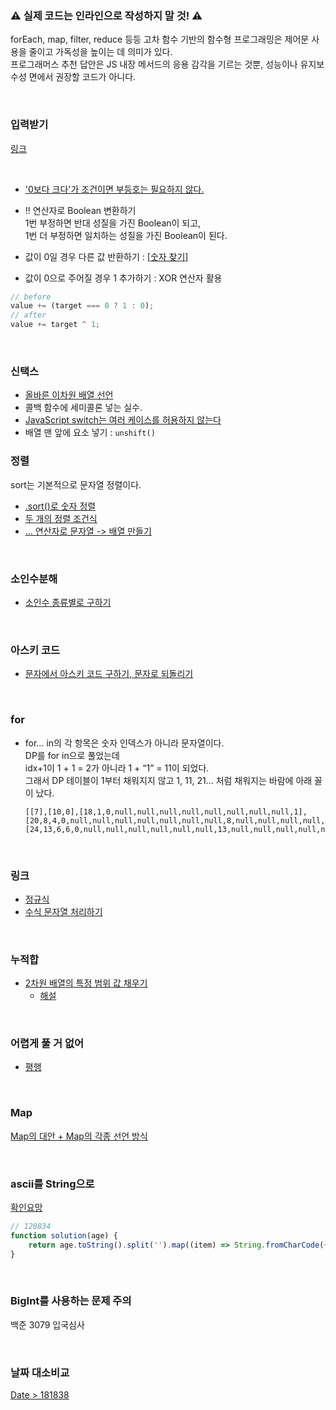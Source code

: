 ### ⚠️ 실제 코드는 인라인으로 작성하지 말 것! ⚠️ 
forEach, map, filter, reduce 등등 
고차 함수 기반의 함수형 프로그래밍은 제어문 사용을 줄이고 가독성을 높이는 데 의미가 있다.  
프로그래머스 추천 답안은 JS 내장 메서드의 응용 감각을 기르는 것뿐,
성능이나 유지보수성 면에서 권장할 코드가 아니다.

<br>

### 입력받기
[링크](https://github.com/AtomicLiquors/Javascript_Algorithm/blob/main/input.md)

<br>

- ['0보다 크다'가 조건이면 부등호는 필요하지 않다.](https://github.com/AtomicLiquors/Javascript_Algorithm/blob/main/Mathematics/programmers_120815.js)

- !! 연산자로 Boolean 변환하기  
  1번 부정하면 반대 성질을 가진 Boolean이 되고,   
  1번 더 부정하면 일치하는 성질을 가진 Boolean이 된다.


- 값이 0일 경우 다른 값 반환하기 : [[숫자 찾기]](https://github.com/AtomicLiquors/Javascript_Algorithm/blob/main/string/programmers_120904.js)
- 값이 0으로 주어질 경우 1 추가하기 : XOR 연산자 활용
```javascript
// before
value += (target === 0 ? 1 : 0);
// after
value += target ^ 1;
```


<br>

### 신택스
- [올바른 이차원 배열 선언](https://github.com/TPA-ThreeProblemsAday/TPA_CHB/blob/main/hyobin/javascript/array/2D/Declaration.md)
- 콜백 함수에 세미콜론 넣는 실수.
- [JavaScript switch는 여러 케이스를 허용하지 않는다](https://github.com/AtomicLiquors/Javascript_Algorithm/blob/main/switch.md#javascript-switch%EB%8A%94-%EC%97%AC%EB%9F%AC-%EC%BC%80%EC%9D%B4%EC%8A%A4%EB%A5%BC-%ED%97%88%EC%9A%A9%ED%95%98%EC%A7%80-%EC%95%8A%EB%8A%94%EB%8B%A4)
- 배열 맨 앞에 요소 넣기 : `unshift()`
  
### 정렬
sort는 기본적으로 문자열 정렬이다.
- [.sort()로 숫자 정렬](https://github.com/TPA-ThreeProblemsAday/TPA_CHB/blob/main/hyobin/javascript/sort/Programmers_42576.js)
- [두 개의 정렬 조건식](https://github.com/TPA-ThreeProblemsAday/TPA_CHB/blob/main/hyobin/javascript/sort/programmers_120880.js)
- [... 연산자로 문자열 -> 배열 만들기](https://github.com/TPA-ThreeProblemsAday/TPA_CHB/blob/main/hyobin/javascript/string/Programmers_120911.js)


<br>

### 소인수분해
- [소인수 종류별로 구하기](https://github.com/TPA-ThreeProblemsAday/TPA_CHB/tree/main/hyobin/javascript/prime)

<br>

### 아스키 코드
- [문자에서 아스키 코드 구하기, 문자로 되돌리기](https://github.com/AtomicLiquors/TPA_CHB/blob/main/hyobin/javascript/string/programmers_155652.js)


<br>

### for
- for… in의 각 항목은 숫자 인덱스가 아니라 문자열이다.  
  DP를 for in으로 풀었는데   
  idx+1이 1 + 1 = 2가 아니라 1 + “1” = 11이 되었다.  
  그래서 DP 테이블이 1부터 채워지지 않고 1, 11, 21... 처럼 채워지는 바람에 아래 꼴이 났다.
  ```
  [[7],[10,0],[18,1,0,null,null,null,null,null,null,null,null,1],[20,8,4,0,null,null,null,null,null,null,null,8,null,null,null,null,null,null,null,null,null,4],[24,13,6,6,0,null,null,null,null,null,null,13,null,null,null,null,null,null,null,null,null,6,null,null,null,null,null,null,null,null,null,6]]
  ```
  

<br>

### 링크
- [정규식](https://github.com/AtomicLiquors/Javascript_Algorithm/tree/main/regex#readme)
- [수식 문자열 처리하기](https://github.com/AtomicLiquors/Javascript_Algorithm/tree/main/Mathematics/Expression)

 

<br>

### 누적합
- [2차원 배열의 특정 범위 값 채우기](https://github.com/TPA-ThreeProblemsAday/TPA_CHB/blob/main/hyobin/javascript/prefix/2D/Programmers_92344.js)
  - [해설](https://kimjingo.tistory.com/155)


<br>

### 어렵게 풀 거 없어
- [평행](https://github.com/AtomicLiquors/Javascript_Algorithm/blob/main/programmers_120875.js)


<br>

### Map
[Map의 대안 + Map의 각종 선언 방식](https://github.com/AtomicLiquors/Javascript_Algorithm/blob/main/map/Readme.md)

<br>

### ascii를 String으로
[확인요망](https://school.programmers.co.kr/learn/courses/30/lessons/120834/solution_groups?language=javascript)
```javascript
// 120834
function solution(age) {
    return age.toString().split('').map((item) => String.fromCharCode(+item + 97)).join('');
}
```

<br>

### BigInt를 사용하는 문제 주의
백준 3079 입국심사


<br>

### 날짜 대소비교
[Date > 181838](https://github.com/AtomicLiquors/Javascript_Algorithm/blob/main/Date/Programmers_181838.js)
